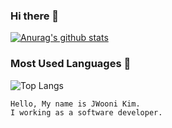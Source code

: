 ### Hi there 👋
[![Anurag's github stats](https://github-readme-stats.vercel.app/api?username=JWooni&count_private=true)](https://github.com/anuraghazra/github-readme-stats)

### Most Used Languages 💬
![Top Langs](https://github-readme-stats.vercel.app/api/top-langs/?username=JWooni&count_private=true&layout=compact&hide=csharp)


<!--
###
[![SolvedAC tier](http://mazassumnida.wtf/api/generate_badge?boj=wjddns59)](https://solved.ac/)
-->

<!--
**Jwooni/JWooni** is a ✨ _special_ ✨ repository because its `README.md` (this file) appears on your GitHub profile.
Here are some ideas to get you started:
- 🔭 I’m currently working on ...
- 🌱 I’m currently learning ...
- 👯 I’m looking to collaborate on ...
- 🤔 I’m looking for help with ...
- 💬 Ask me about ...
- 📫 How to reach me: ...
- 😄 Pronouns: ...
- ⚡ Fun fact: ...
-->
```
Hello, My name is JWooni Kim.
I working as a software developer.
```
